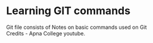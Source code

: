 # Learning GIT commands<br>
Git file consists of Notes on basic commands used on Git<br>
Credits - Apna College youtube.
